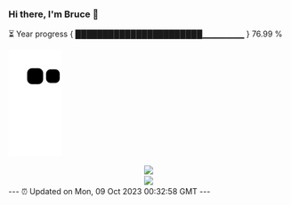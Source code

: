 ### Hi there, I'm Bruce 👋
⏳ Year progress { ███████████████████████▁▁▁▁▁▁▁ } 76.99 %

![](https://raw.githubusercontent.com/Swiftie13st/Swiftie13st/main/assets/github-contribution-grid-snake.svg)


<div align="center"> <img src="https://metrics.lecoq.io/Swiftie13st?template=classic&config.timezone=Asia%2FShanghai"> </div>

<div align="center"> <img src="https://github-readme-streak-stats.herokuapp.com/?user=Swiftie13st" /> </div>
---
⏰ Updated on Mon, 09 Oct 2023 00:32:58 GMT
---

